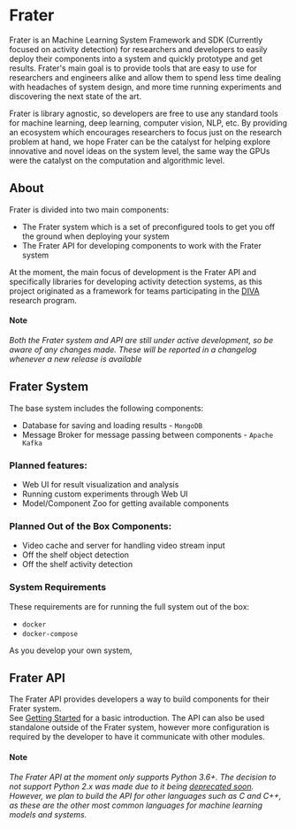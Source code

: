 # Frater

Frater is an Machine Learning System Framework and SDK (Currently focused on activity detection) for researchers 
and developers to easily deploy their components into a system and quickly prototype and get results.
Frater's main goal is to provide tools that are easy to use for researchers and engineers alike and allow them to 
spend less time dealing with headaches of system design, and more time running experiments and 
discovering the next state of the art.

Frater is library agnostic, so developers are free to use any standard tools for machine learning,
deep learning, computer vision, NLP, etc. By providing an ecosystem which encourages researchers to focus just on 
the research problem at hand, we hope Frater can be the catalyst for helping explore innovative 
and novel ideas on the system level, the same way the GPUs were the catalyst on the computation and algorithmic level.

## About
Frater is divided into two main components:  

- The Frater system which is a set of preconfigured tools to get you off the ground when deploying your system 
- The Frater API for developing components to work with the Frater system

At the moment, the main focus of development is the Frater API and specifically libraries for developing 
activity detection systems, as this project originated as a framework for teams participating 
in the [DIVA](https://www.iarpa.gov/index.php/research-programs/diva) research program. 

#### Note
*Both the Frater system and API are still under active development, so be aware of any changes
made. These will be reported in a changelog whenever a new release is available*  

## Frater System
The base system includes the following components:  

 - Database for saving and loading results - `MongoDB`  
 - Message Broker for message passing between components - `Apache Kafka`  
 
### Planned features:

 - Web UI for result visualization and analysis
 - Running custom experiments through Web UI
 - Model/Component Zoo for getting available components
 
### Planned Out of the Box Components:

 - Video cache and server for handling video stream input
 - Off the shelf object detection
 - Off the shelf activity detection
 
### System Requirements
These requirements are for running the full system out of the box:  

- `docker`  
- `docker-compose`  

As you develop your own system,  

## Frater API

The Frater API provides developers a way to build components for their Frater system.  
See [Getting Started](getting_started.md) for a basic introduction. The API can also be used
standalone outside of the Frater system, however more configuration is required by the
developer to have it communicate with other modules.
 

#### Note
*The Frater API at the moment only supports Python 3.6+. The decision to not support Python 2.x was made 
due to it being [deprecated soon](https://pythonclock.org/). However, we plan to build the API for other languages such as C and C++, as
these are the other most common languages for machine learning models and systems.* 

